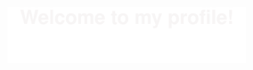 <img decoding="async" src="https://github.com/zheshigewenti/zheshigewenti/blob/master/Bottom_up.svg" height=100 >
<p align="center">

</p>
<!--   my-icons -->
<!--   grid-snake -->
<!-- ![](https://github.com/zheshigewenti/github-contribution-grid-snake.svg) -->


